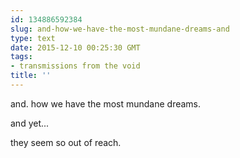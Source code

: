 ```yaml
---
id: 134886592384
slug: and-how-we-have-the-most-mundane-dreams-and
type: text
date: 2015-12-10 00:25:30 GMT
tags:
- transmissions from the void
title: ''
---
```

and. how we have the most mundane dreams. 

and yet...

they seem so out of reach.